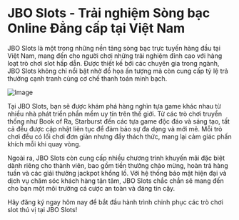 # JBO Slots - Trải nghiệm Sòng bạc Online Đẳng cấp tại Việt Nam

JBO Slots là một trong những nền tảng sòng bạc trực tuyến hàng đầu tại Việt Nam, mang đến cho người chơi những trải nghiệm đỉnh cao với hàng loạt trò chơi slot hấp dẫn. Được thiết kế bởi các chuyên gia trong ngành, JBO Slots không chỉ nổi bật nhờ đồ họa ấn tượng mà còn cung cấp tỷ lệ trả thưởng cạnh tranh cùng cơ chế thanh toán minh bạch.

![Image](https://github.com/user-attachments/assets/bd51ea9f-0666-407b-a7a7-98ead6de688c)

Tại JBO Slots, bạn sẽ được khám phá hàng nghìn tựa game khác nhau từ nhiều nhà phát triển phần mềm uy tín trên thế giới. Từ các trò chơi truyền thống như Book of Ra, Starburst đến các tựa game độc đáo và sáng tạo, tất cả đều được cập nhật liên tục để đảm bảo sự đa dạng và mới mẻ. Mỗi trò chơi đều có lối chơi đơn giản nhưng đầy thách thức, mang lại cảm giác phấn khích mỗi khi quay vòng.

Ngoài ra, JBO Slots còn cung cấp nhiều chương trình khuyến mãi đặc biệt dành riêng cho thành viên, bao gồm tiền thưởng chào mừng, hoàn trả hàng tuần và các giải thưởng jackpot khổng lồ. Với hệ thống bảo mật hiện đại và dịch vụ chăm sóc khách hàng tận tâm, JBO Slots chắc chắn sẽ mang đến cho bạn một môi trường cá cược an toàn và đáng tin cậy.

Hãy đăng ký ngay hôm nay để bắt đầu hành trình chinh phục các trò chơi slot thú vị tại JBO Slots!